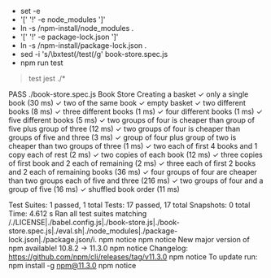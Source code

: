 + set -e
+ '[' '!' -e node_modules ']'
+ ln -s /npm-install/node_modules .
+ '[' '!' -e package-lock.json ']'
+ ln -s /npm-install/package-lock.json .
+ sed -i 's/\bxtest(/test(/g' book-store.spec.js
+ npm run test

> test
> jest ./*

PASS ./book-store.spec.js
  Book Store
    Creating a basket
      ✓ only a single book (30 ms)
      ✓ two of the same book
      ✓ empty basket
      ✓ two different books (8 ms)
      ✓ three different books (1 ms)
      ✓ four different books (1 ms)
      ✓ five different books (5 ms)
      ✓ two groups of four is cheaper than group of five plus group of three (12 ms)
      ✓ two groups of four is cheaper than groups of five and three (3 ms)
      ✓ group of four plus group of two is cheaper than two groups of three (1 ms)
      ✓ two each of first 4 books and 1 copy each of rest (2 ms)
      ✓ two copies of each book (12 ms)
      ✓ three copies of first book and 2 each of remaining (2 ms)
      ✓ three each of first 2 books and 2 each of remaining books (36 ms)
      ✓ four groups of four are cheaper than two groups each of five and three (216 ms)
      ✓ two groups of four and a group of five (16 ms)
      ✓ shuffled book order (11 ms)

Test Suites: 1 passed, 1 total
Tests:       17 passed, 17 total
Snapshots:   0 total
Time:        4.612 s
Ran all test suites matching /.\/LICENSE|.\/babel.config.js|.\/book-store.js|.\/book-store.spec.js|.\/eval.sh|.\/node_modules|.\/package-lock.json|.\/package.json/i.
npm notice
npm notice New major version of npm available! 10.8.2 -> 11.3.0
npm notice Changelog: https://github.com/npm/cli/releases/tag/v11.3.0
npm notice To update run: npm install -g npm@11.3.0
npm notice
